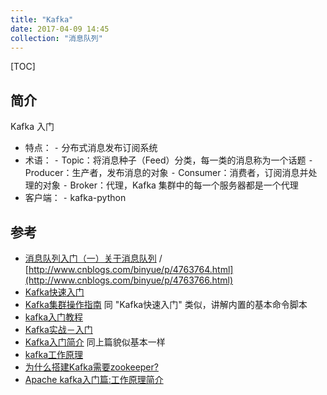 ```yaml
---
title: "Kafka"
date: 2017-04-09 14:45
collection: "消息队列"
---
```


[TOC]

## 简介


Kafka 入门

- 特点：
  ⁃ 分布式消息发布订阅系统
- 术语：
  ⁃ Topic：将消息种子（Feed）分类，每一类的消息称为一个话题
  ⁃ Producer：生产者，发布消息的对象
  ⁃ Consumer：消费者，订阅消息并处理的对象
  ⁃ Broker：代理，Kafka 集群中的每一个服务器都是一个代理
- 客户端：
  ⁃ kafka-python


## 参考

* [消息队列入门（一）关于消息队列](http://www.cnblogs.com/binyue/p/4763764.html) / [http://www.cnblogs.com/binyue/p/4763764.html](http://www.cnblogs.com/binyue/p/4763766.html)
* [Kafka快速入门](http://colobu.com/2014/08/06/kafka-quickstart/)
* [Kafka集群操作指南](http://blog.jobbole.com/99195/)  同 "Kafka快速入门" 类似，讲解内置的基本命令脚本
* [kafka入门教程](https://leokongwq.github.io/2017/02/06/mq-kafka-tutorial.html)
* [Kafka实战－入门](http://www.cnblogs.com/smartloli/p/4530117.html)
* [Kafka入门简介](http://www.openskill.cn/article/441) 同上篇貌似基本一样
* [kafka工作原理](http://xstarcd.github.io/wiki/Cloud/kafka_Working_Principles.html)
* [为什么搭建Kafka需要zookeeper?](https://www.oschina.net/question/181141_2157270)
* [Apache kafka入门篇:工作原理简介](https://www.iteblog.com/archives/1420.html)

